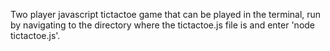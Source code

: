 Two player javascript tictactoe game that can be played in the terminal, run by navigating to the directory where the tictactoe.js file is and enter 'node tictactoe.js'. 
